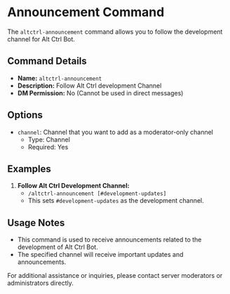 # Announcement Command

The `altctrl-announcement` command allows you to follow the development channel for Alt Ctrl Bot.

## Command Details

-   **Name:** `altctrl-announcement`
-   **Description:** Follow Alt Ctrl development Channel
-   **DM Permission:** No (Cannot be used in direct messages)

## Options

-   `channel`: Channel that you want to add as a moderator-only channel
    -   Type: Channel
    -   Required: Yes

## Examples

1. **Follow Alt Ctrl Development Channel:**
    - `/altctrl-announcement [#development-updates]`
    - This sets `#development-updates` as the development channel.

## Usage Notes

-   This command is used to receive announcements related to the development of Alt Ctrl Bot.
-   The specified channel will receive important updates and announcements.

For additional assistance or inquiries, please contact server moderators or administrators directly.
